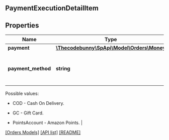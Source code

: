 ## PaymentExecutionDetailItem

## Properties

Name | Type | Description | Notes
------------ | ------------- | ------------- | -------------
**payment** | [**\Thecodebunny\SpApi\Model\Orders\Money**](Money.md) |  |
**payment_method** | **string** | A sub-payment method for a COD order.

Possible values:

* COD - Cash On Delivery.

* GC - Gift Card.

* PointsAccount - Amazon Points. |

[[Orders Models]](../) [[API list]](../../Api) [[README]](../../../README.md)
